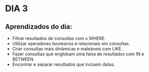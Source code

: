 # DIA 3

## Aprendizados do dia:
* Filtrar resultados de consultas com o WHERE.
* Utilizar operadores booleanos e relacionais em consultas.
* Criar consultas mais dinâmicas e maleáveis com LIKE.
* Fazer consultas que englobam uma faixa de resultados com IN e BETWEEN.
* Encontrar e separar resultados que incluem datas.
